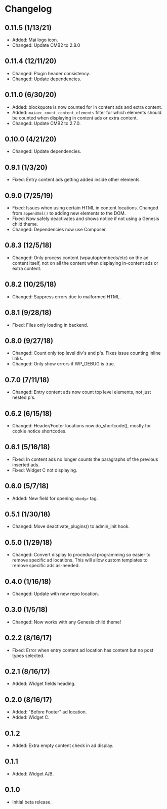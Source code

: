 # Changelog

## 0.11.5 (1/13/21)
* Added: Mai logo icon.
* Changed: Update CMB2 to 2.8.0

## 0.11.4 (12/11/20)
* Changed: Plugin header consistency.
* Changed: Update dependencies.

## 0.11.0 (6/30/20)
* Added: blockquote is now counted for in content ads and extra content.
* Added: `maiaec_count_content_elements` filter for which elements should be counted when displaying in content ads or extra content.
* Changed: Update CMB2 to 2.7.0.

## 0.10.0 (4/21/20)
* Changed: Update dependencies.

## 0.9.1 (1/3/20)
* Fixed: Entry content ads getting added inside other elements.

## 0.9.0 (7/25/19)
* Fixed: Issues when using certain HTML in content locations. Changed from `appendXml()` to adding new elements to the DOM.
* Fixed: Now safely deactivates and shows notice if not using a Genesis child theme.
* Changed: Dependencies now use Composer.

## 0.8.3 (12/5/18)
* Changed: Only process content (wpautop/embeds/etc) on the ad content itself, not on all the content when displaying in-content ads or extra content.

## 0.8.2 (10/25/18)
* Changed: Suppress errors due to malformed HTML.

## 0.8.1 (9/28/18)
* Fixed: Files only loading in backend.

## 0.8.0 (9/27/18)
* Changed: Count only top level div's and p's. Fixes issue counting inline <a> links.
* Changed: Only show errors if WP_DEBUG is true.

## 0.7.0 (7/11/18)
* Changed: Entry content ads now count top level elements, not just nested p's.

## 0.6.2 (6/15/18)
* Changed: Header/Footer locations now do_shortcode(), mostly for cookie notice shortcodes.

## 0.6.1 (5/16/18)
* Fixed: In content ads no longer counts the paragraphs of the previous inserted ads.
* Fixed: Widget C not displaying.

## 0.6.0 (5/7/18)
* Added: New field for opening `<body>` tag.

## 0.5.1 (1/30/18)
* Changed: Move deactivate_plugins() to admin_init hook.

## 0.5.0 (1/29/18)
* Changed: Convert display to procedural programming so easier to remove specific ad locations. This will allow custom templates to remove specific ads as-needed.

## 0.4.0 (1/16/18)
* Changed: Update with new repo location.

## 0.3.0 (1/5/18)
* Changed: Now works with any Genesis child theme!

## 0.2.2 (8/16/17)
* Fixed: Error when entry content ad location has content but no post types selected.

## 0.2.1 (8/16/17)
* Added: Widget fields heading.

## 0.2.0 (8/16/17)
* Added: "Before Footer" ad location.
* Added: Widget C.

## 0.1.2
* Added: Extra empty content check in ad display.

## 0.1.1
* Added: Widget A/B.

## 0.1.0
* Initial beta release.
